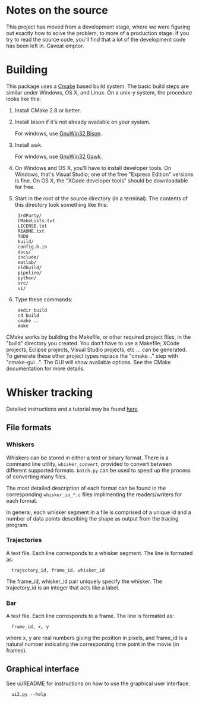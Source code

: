 Notes on the source
===============

This project has moved from a development stage, where we were figuring out
exactly how to solve the problem, to more of a production stage.  If you try to
read the source code, you'll find that a lot of the development code has been
left in. Caveat emptor.

Building
======

This package uses a [Cmake][] based build system.  The basic build steps are similar
under Windows, OS X, and Linux.  On a unix-y system, the procedure looks like this:

1. Install CMake 2.8 or better.

2. Install bison if it's not already available on your system.

   For windows, use [GnuWin32 Bison](http://gnuwin32.sourceforge.net/packages/bison.htm).

3. Install awk. 
   
   For windows, use [GnuWin32 Gawk](http://gnuwin32.sourceforge.net/packages/gawk.htm).

4. On Windows and OS X, you'll have to install developer tools.  On Windows,
   that's Visual Studio; one of the free "Express Edition" versions is fine.
   On OS X, the "XCode developer tools" should be downloadable for free.

5. Start in the root of the source directory (in a terminal).
   The contents of this directory look something like this:

        3rdParty/
        CMakeLists.txt
        LICENSE.txt
        README.txt
        TODO
        build/
        config.h.in
        docs/
        include/
        matlab/
        oldbuild/
        pipeline/
        python/
        src/
        ui/

6. Type these commands:

        mkdir build
        cd build
        cmake ..
        make
   
CMake works by building the Makefile, or other required project files, in the 
"build" directory you created.  You don't have to use a Makefile; XCode projects,
Eclipse projects, Visual Studio projects, etc ... can be generated.  To generate
these other project types replace the "cmake .." step with "cmake-gui ..".  The
GUI will show available options.  See the CMake documentation for more details.

[Cmake]: http://www.cmake.org

Whisker tracking
============

Detailed instructions and a tutorial may be found [here](http://research.janelia.org/labs/display/MyersLab/Whisker+Tracking).

File formats
-----------------

### Whiskers

Whiskers can be stored in either a text or binary format.  There is a command
line utility, `whisker_convert`, provided to convert between different
supported formats.  `batch.py` can be used to speed up the process of
converting many files.

The most detailed description of each format can be found in the corresponding
`whisker_io_*.c` files implimenting the readers/writers for each format.

In general, each whisker segment in a file is comprised of a unique id and a 
number of data points describing the shape as output from the tracing program.

### Trajectories

A text file.  Each line corresponds to a whisker segment.  The line is formated
as:

      trajectory_id, frame_id, whisker_id

The frame_id, whisker_id pair uniquely specify the whisker.  The trajectory_id
is an integer that acts like a label.

### Bar

A text file.  Each line corresponds to a frame.  The line is formated as:

      frame_id, x, y

where x, y are real numbers giving the position in pixels, and frame_id is a
natural number indicating the correspondng time point in the movie (in frames).

Graphical interface
---------------------------

See ui/README for instructions on how to use the graphical user interface.

      ui2.py --help
